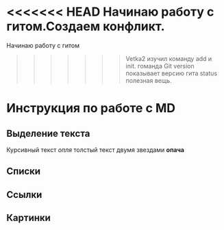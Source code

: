 <<<<<<< HEAD
Начинаю работу с гитом.Создаем конфликт.
=======
Начинаю работу с гитом
>>>>>>> Vetka2
изучил команду add и init.
гоманда Git version показывает версию гита 
status полезная вещь.
# Инструкция по работе с MD
## Выделение текста
Курсивный текст *опля* 
толстый текст двумя звездами **опача**
## Списки
## Ссылки
## Картинки
